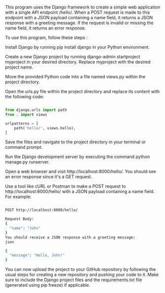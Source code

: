 This program uses the Django framework to create a simple web application with a single API endpoint /hello/. When a POST request is made to this endpoint with a JSON payload containing a name field, it returns a JSON response with a greeting message. If the request is invalid or missing the name field, it returns an error response.

To use this program, follow these steps :

Install Django by running pip install django in your Python environment.

Create a new Django project by running django-admin startproject myproject in your desired directory. Replace myproject with the desired project name.

Move the provided Python code into a file named views.py within the project directory.

Open the urls.py file within the project directory and replace its content with the following code:
```python

from django.urls import path
from . import views

urlpatterns = [
    path('hello/', views.hello),
]
```
Save the files and navigate to the project directory in your terminal or command prompt.

Run the Django development server by executing the command python manage.py runserver.

Open a web browser and visit http://localhost:8000/hello/. You should see an error response since it's a GET request.

Use a tool like cURL or Postman to make a POST request to http://localhost:8000/hello/ with a JSON payload containing a name field. For example:

```bash

POST http://localhost:8000/hello/

Request Body:
{
  "name": "John"
}
You should receive a JSON response with a greeting message:
json

{
  "message": "Hello, John!"
}
```
You can now upload the project to your GitHub repository by following the usual steps for creating a new repository and pushing your code to it. Make sure to include the Django project files and the requirements.txt file (generated using pip freeze) if applicable. 
